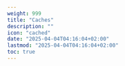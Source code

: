 ```yaml
---
weight: 999
title: "Caches"
description: ""
icon: "cached"
date: "2025-04-04T04:16:04+02:00"
lastmod: "2025-04-04T04:16:04+02:00"
toc: true
---
```

